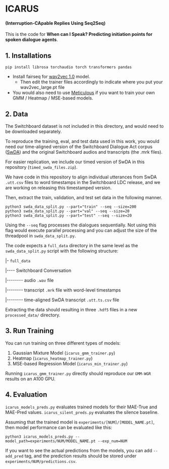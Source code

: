 # ICARUS
#### (Interruption-CApable Replies Using Seq2Seq)

This is the code for **When can I Speak? Predicting initiation points for spoken dialogue agents**.

## 1. Installations
```
pip install librosa torchaudio torch transformers pandas
```
* Install fairseq for [wav2vec 1.0](https://github.com/facebookresearch/fairseq/tree/main/examples/wav2vec#wav2vec) model.
  * Then edit the trainer files accordingly to indicate where you put your wav2vec_large.pt file
* You would also need to use [Meticulous](https://ashwinparanjape.github.io/meticulous-ml/) if you want to train your own GMM / Heatmap / MSE-based models. 

## 2. Data
The Switchboard dataset is not included in this directory, and would need to be downloaded separately. 

To reproduce the training, eval, and test data used in this work, you would need our time-aligned version of the Switchboard Dialogue Act corpus ([SwDA](https://github.com/cgpotts/swda)) and the original Switchboard audios and transcripts (the .mrk files). 

For easier replication, we include our timed version of SwDA in this repository (`timed_swda_files.zip`).

We have code in this repository to align individual utterances from SwDA `.utt.csv` files to word timestamps in the Switchboard LDC release, and we are working on releasing this timestamped version.

Then, extract the train, validation, and test set data in the following manner.

```shell
python3 swda_data_split.py --part="train" --seq --size=200
python3 swda_data_split.py --part="val" --seq --size=20
python3 swda_data_split.py --part="test" --seq --size=20
```

Using the `--seq` flag processes the dialogues sequentially. Not using this flag would execute parallel processing and you can adjust the size of the threadpool in `swda_data_split.py`.

The code expects a `full_data` directory in the same level as the `swda_data_split.py` script with the following structure:

|- `full_data`

|---- Switchboard Conversation

|-------- audio `.wav` file

|-------- transcript `.mrk` file with word-level timestamps

|-------- time-aligned SwDA transcript `.utt.ts.csv` file

Extracting the data should resulting in three `.hdf5` files in a new `processed_data/` directory.

## 3. Run Training
You can run training on three different types of models:
1. Gaussian Mixture Model (`icarus_gmm_trainer.py`)
2. Heatmap (`icarus_heatmap_trainer.py`)
3. MSE-based Regression Model (`icarus_min_trainer.py`)

Running `icarus_gmm_trainer.py` directly should reproduce our `GMM-WGR` results on an A100 GPU.

## 4. Evaluation
`icarus_models_preds.py` evaluates trained models for their MAE-True and MAE-Pred values. `icarus_silent_preds.py` evaluates the silence baseline.

Assuming that the trained model is `experiments/[NUM]/[MODEL_NAME.pt]`, then model performance can be evaluated like this:

```shell
python3 icarus_models_preds.py --model_path=experiments/NUM/MODEL_NAME.pt --exp_num=NUM
```

If you want to see the actual predictions from the models, you can add `--add_pred` tag, and the prediction results should be stored under `experiments/NUM/predictions.csv`.